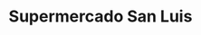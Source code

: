 ---
title: "Supermercado San Luis"
url: /ciudad-de-matanzas/supermercado-san-luis/
shop: Supermarkt
---